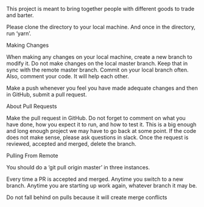 This project is meant to bring together people with different goods to trade and barter.

Please clone the directory to your local machine. And once in the directory, run ‘yarn’.

Making Changes

When making any changes on your local machine, create a new branch to modify it. Do not make changes on the local master branch. Keep that in sync with the remote master branch. Commit on your local branch often. Also, comment your code. It will help each other. 

Make a push whenever you feel you have made adequate changes and then in GitHub, submit a pull request. 

About Pull Requests

Make the pull request in GitHub. Do not forget to comment on what you have done, how you expect it to run, and how to test it. This is a big enough and long enough project we may have to go back at some point. If the code does not make sense, please ask questions in slack. Once the request is reviewed, accepted and merged, delete the branch.

Pulling From Remote

You should do a ‘git pull origin master’ in three instances.

Every time a PR is accepted and merged.
Anytime you switch to a new branch. 
Anytime you are starting up work again, whatever branch it may be. 

Do not fall behind on pulls because it will create merge conflicts



